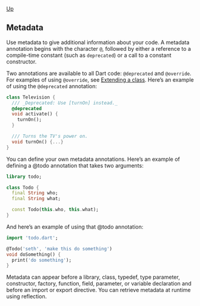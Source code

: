 [Up](./index.md)

##  Metadata

Use metadata to give additional information about your code. A metadata annotation begins with the character `@`, followed by either a reference to a compile-time constant (such as `deprecated`) or a call to a constant constructor.

Two annotations are available to all Dart code: `@deprecated` and `@override`. For examples of using `@override`, see [Extending a class](https://dart.dev/guides/language/language-tour#extending-a-class). Here’s an example of using the `@deprecated` annotation:

```dart
class Television {
  /// _Deprecated: Use [turnOn] instead._
  @deprecated
  void activate() {
    turnOn();
  }

  /// Turns the TV's power on.
  void turnOn() {...}
}
```

You can define your own metadata annotations. Here’s an example of defining a @todo annotation that takes two arguments:

```dart
library todo;

class Todo {
  final String who;
  final String what;

  const Todo(this.who, this.what);
}
```

And here’s an example of using that @todo annotation:

```dart
import 'todo.dart';

@Todo('seth', 'make this do something')
void doSomething() {
  print('do something');
}
```

Metadata can appear before a library, class, typedef, type parameter, constructor, factory, function, field, parameter, or variable declaration and before an import or export directive. You can retrieve metadata at runtime using reflection.

